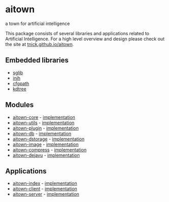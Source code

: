 aitown
======

a town for artificial intelligence

This package consists of several libraries and applications related
to Artificial Intelligence. For a high level overview and design
please check out the site at
[tnick.github.io/aitown](http://tnick.github.io/aitown/).

Embedded libraries
------------------

- [sglib](sglib.html)
- [inih](inih.html)
- [cfgpath](cfgpath.html)
- [kdtree](kdtree.html)


Modules
-------

- [aitown-core](http://tnick.github.io/aitown/reference/aitown-core.html) - [implementation](aitown_core.html)
- [aitown-utils](http://tnick.github.io/aitown/reference/aitown-utils.html) - [implementation](aitown_utils.html)
- [aitown-plugin](http://tnick.github.io/aitown/reference/aitown-plugin.html) - [implementation](aitown_plugin.html)
- [aitown-db](http://tnick.github.io/aitown/reference/aitown-db.html) - [implementation](aitown_db.html)
- [aitown-dstorage](http://tnick.github.io/aitown/reference/aitown-dstorage.html) - [implementation](aitown_dstorage.html)
- [aitown-image](http://tnick.github.io/aitown/reference/aitown-image.html) - [implementation](aitown_image.html)
- [aitown-compress](http://tnick.github.io/aitown/reference/aitown-compress.html) - [implementation](aitown_compress.html)
- [aitown-dejavu](http://tnick.github.io/aitown/reference/aitown-dejavu.html) - [implementation](aitown_dejavu.html)


Applications
------------

- [aitown-index](http://tnick.github.io/aitown/reference/aitown-index.html) - [implementation](aitown_index.html)
- [aitown-client](http://tnick.github.io/aitown/reference/aitown-client.html) - [implementation](aitown_client.html)
- [aitown-server](http://tnick.github.io/aitown/reference/aitown-server.html) - [implementation](aitown_server.html)
